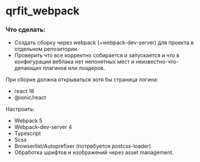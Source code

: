 # qrfit_webpack
### Что сделать:
- Создать сборку через webpack (+webpack-dev-server) для проекта в отдельном репозитории.
- Проверить что все корректно собирается и запускается и что в конфигурации вебпака нет непонятных мест и неизвестно-что-делающих плагинов или лоадеров.

При сборке должна открываться хотя бы страница логина:
- react 18
- @ionic/react

Настроить:
- Webpack 5
- Webpack-dev-server 4
- Typescript
- Scss
- Browserlist/Autoprefixer (потребуется postcss-loader)
- Обработка шрифтов и изображений через asset management.
